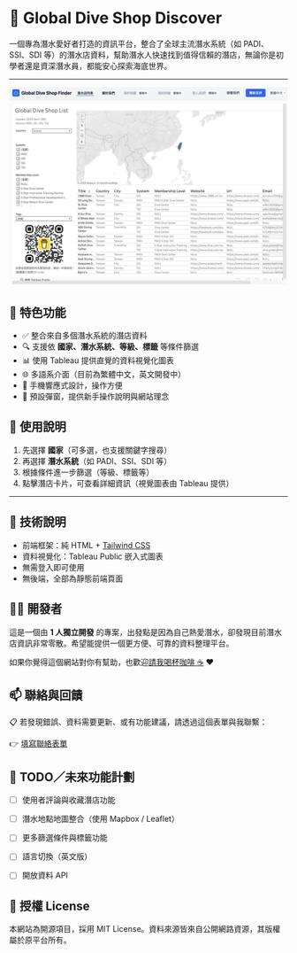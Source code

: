 # 🌊 Global Dive Shop Discover

一個專為潛水愛好者打造的資訊平台，整合了全球主流潛水系統（如 PADI、SSI、SDI 等）的潛水店資料，幫助潛水人快速找到值得信賴的潛店，無論你是初學者還是資深潛水員，都能安心探索海底世界。

---
![Global Dive Shop Discover 頁面預覽](./image/screenshot.jpg)


## 🚀 特色功能

- ✅ 整合來自多個潛水系統的潛店資料
- 🔍 支援依 **國家、潛水系統、等級、標籤** 等條件篩選
- 📊 使用 Tableau 提供直覺的資料視覺化圖表
- 🌐 多語系介面（目前為繁體中文，英文開發中）
- 🧭 手機響應式設計，操作方便
- 💬 預設彈窗，提供新手操作說明與網站理念





## 📘 使用說明

1. 先選擇 **國家**（可多選，也支援關鍵字搜尋）
2. 再選擇 **潛水系統**（如 PADI、SSI、SDI 等）
3. 根據條件進一步篩選（等級、標籤等）
4. 點擊潛店卡片，可查看詳細資訊（視覺圖表由 Tableau 提供）

---

## 🔧 技術說明

- 前端框架：純 HTML + [Tailwind CSS](https://tailwindcss.com/)
- 資料視覺化：Tableau Public 嵌入式圖表
- 無需登入即可使用
- 無後端，全部為靜態前端頁面



## 🧑‍💻 開發者

這是一個由 **1 人獨立開發** 的專案，出發點是因為自己熱愛潛水，卻發現目前潛水店資訊非常零散。希望能提供一個更方便、可靠的資料整理平台。

如果你覺得這個網站對你有幫助，也歡迎[請我喝杯咖啡 ☕](https://www.buymeacoffee.com/diveshopdiscover) ❤️


## 📫 聯絡與回饋

📋 若發現錯誤、資料需要更新、或有功能建議，請透過這個表單與我聯繫：

👉 [填寫聯絡表單](https://o3clrk7y.forms.app/globaldiveshopdiscover)



## 📌 TODO／未來功能計劃

- [ ] 使用者評論與收藏潛店功能
- [ ] 潛水地點地圖整合（使用 Mapbox / Leaflet）
- [ ] 更多篩選條件與標籤功能
- [ ] 語言切換（英文版）
- [ ] 開放資料 API



## 📄 授權 License

本網站為開源項目，採用 MIT License。資料來源皆來自公開網路資源，其版權屬於原平台所有。
